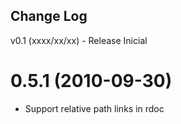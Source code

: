 Change Log
----------

v0.1 (xxxx/xx/xx) - Release Inicial


# 0.5.1 (2010-09-30)

* Support relative path links in rdoc
